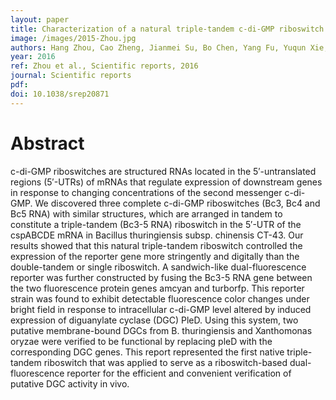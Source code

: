 ```yaml
---
layout: paper
title: Characterization of a natural triple-tandem c-di-GMP riboswitch and application of the riboswitch-based dual-fluorescence reporter
image: /images/2015-Zhou.jpg
authors: Hang Zhou, Cao Zheng, Jianmei Su, Bo Chen, Yang Fu, Yuqun Xie, Qing Tang, Shan-Ho Chou, Jin He.
year: 2016
ref: Zhou et al., Scientific reports, 2016
journal: Scientific reports
pdf: 
doi: 10.1038/srep20871
---
```


# Abstract

c-di-GMP riboswitches are structured RNAs located in the 5′-untranslated regions (5′-UTRs) of mRNAs that regulate expression of downstream genes in response to changing concentrations of the second messenger c-di-GMP. We discovered three complete c-di-GMP riboswitches (Bc3, Bc4 and Bc5 RNA) with similar structures, which are arranged in tandem to constitute a triple-tandem (Bc3-5 RNA) riboswitch in the 5′-UTR of the cspABCDE mRNA in Bacillus thuringiensis subsp. chinensis CT-43. Our results showed that this natural triple-tandem riboswitch controlled the expression of the reporter gene more stringently and digitally than the double-tandem or single riboswitch. A sandwich-like dual-fluorescence reporter was further constructed by fusing the Bc3-5 RNA gene between the two fluorescence protein genes amcyan and turborfp. This reporter strain was found to exhibit detectable fluorescence color changes under bright field in response to intracellular c-di-GMP level altered by induced expression of diguanylate cyclase (DGC) PleD. Using this system, two putative membrane-bound DGCs from B. thuringiensis and Xanthomonas oryzae were verified to be functional by replacing pleD with the corresponding DGC genes. This report represented the first native triple-tandem riboswitch that was applied to serve as a riboswitch-based dual-fluorescence reporter for the efficient and convenient verification of putative DGC activity in vivo.
